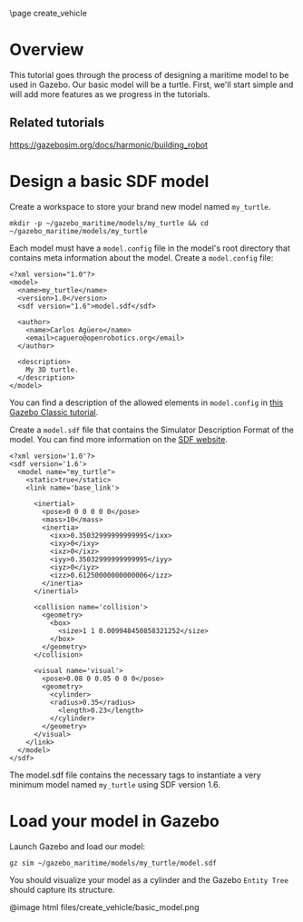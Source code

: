 \page create_vehicle

# Overview

This tutorial goes through the process of designing a maritime model to be used
in Gazebo. Our basic model will be a turtle. First, we'll start simple and will
add more features as we progress in the tutorials.

## Related tutorials

https://gazebosim.org/docs/harmonic/building_robot

# Design a basic SDF model

Create a workspace to store your brand new model named `my_turtle`.

```
mkdir -p ~/gazebo_maritime/models/my_turtle && cd ~/gazebo_maritime/models/my_turtle
```

Each model must have a `model.config` file in the model's root directory that
contains meta information about the model. Create a `model.config` file:

```
<?xml version="1.0"?>
<model>
  <name>my_turtle</name>
  <version>1.0</version>
  <sdf version="1.6">model.sdf</sdf>

  <author>
    <name>Carlos Agüero</name>
    <email>caguero@openrobotics.org</email>
  </author>

  <description>
    My 3D turtle.
  </description>
</model>
```

You can find a description of the allowed elements in `model.config` in
[this Gazebo Classic tutorial](https://classic.gazebosim.org/tutorials?tut=model_structure&cat=build_robot).

Create a `model.sdf` file that contains the Simulator Description Format of the
model. You can find more information on the [SDF website](http://sdformat.org/).

```
<?xml version='1.0'?>
<sdf version='1.6'>
  <model name="my_turtle">
    <static>true</static>
    <link name='base_link'>

      <inertial>
        <pose>0 0 0 0 0 0</pose>
        <mass>10</mass>
        <inertia>
          <ixx>0.35032999999999995</ixx>
          <ixy>0</ixy>
          <ixz>0</ixz>
          <iyy>0.35032999999999995</iyy>
          <iyz>0</iyz>
          <izz>0.61250000000000006</izz>
        </inertia>
      </inertial>

      <collision name='collision'>
        <geometry>
          <box>
            <size>1 1 0.009948450858321252</size>
          </box>
        </geometry>
      </collision>

      <visual name='visual'>
        <pose>0.08 0 0.05 0 0 0</pose>
        <geometry>
          <cylinder>
          <radius>0.35</radius>
            <length>0.23</length>
          </cylinder>
        </geometry>
      </visual>
    </link>
  </model>
</sdf>
```

The model.sdf file contains the necessary tags to instantiate a very minimum
model named `my_turtle` using SDF version 1.6.

# Load your model in Gazebo

Launch Gazebo and load our model:

```
gz sim ~/gazebo_maritime/models/my_turtle/model.sdf
```

You should visualize your model as a cylinder and the Gazebo `Entity Tree`
should capture its structure.

@image html files/create_vehicle/basic_model.png
